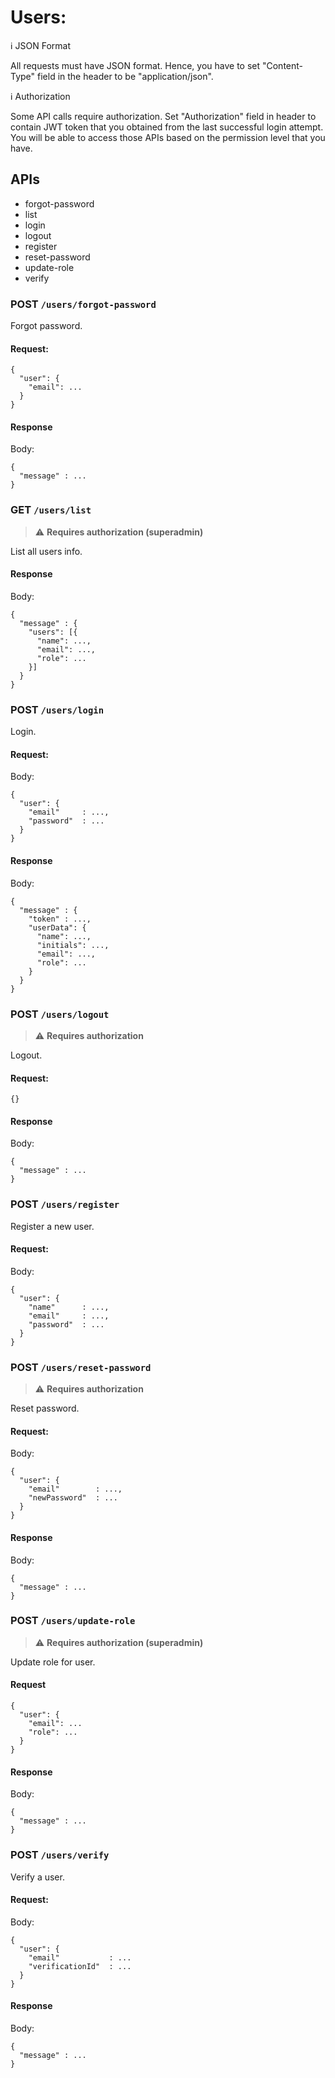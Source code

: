 # Users:

:information_source: JSON Format

All requests must have JSON format. Hence, you have to set "Content-Type" field in the header to be "application/json".

:information_source: Authorization

Some API calls require authorization. Set "Authorization" field in header to contain JWT token that you obtained from the last successful login attempt. You will be able to access those APIs based on the permission level that you have.

## APIs

- forgot-password
- list
- login
- logout
- register
- reset-password
- update-role
- verify

### POST `/users/forgot-password`

Forgot password.

#### Request:

```
{
  "user": {
    "email": ...
  }
}
```

#### Response

Body:

```
{
  "message" : ...
}
```

### GET `/users/list`

> :warning: **Requires authorization (superadmin)**

List all users info.

#### Response

Body:

```
{
  "message" : {
    "users": [{
      "name": ...,
      "email": ...,
      "role": ...
    }]
  }
}
```

### POST `/users/login`

Login.

#### Request:

Body:

```
{
  "user": {
    "email"     : ...,
    "password"  : ...
  }
}
```

#### Response

Body:

```
{
  "message" : {
    "token" : ...,
    "userData": {
      "name": ...,
      "initials": ...,
      "email": ...,
      "role": ...
    }
  }
}
```

### POST `/users/logout`

> :warning: **Requires authorization**

Logout.


#### Request:

```
{}
```

#### Response

Body:

```
{
  "message" : ...
}
```

### POST `/users/register`

Register a new user.

#### Request:

Body:

```
{
  "user": {
    "name"      : ...,
    "email"     : ...,
    "password"  : ...
  }
}
```

### POST `/users/reset-password`

> :warning: **Requires authorization**

Reset password.

#### Request:

Body:

```
{
  "user": {
    "email"        : ...,
    "newPassword"  : ...
  }
}
```

#### Response

Body:

```
{
  "message" : ...
}
```

### POST `/users/update-role`

> :warning: **Requires authorization (superadmin)**

Update role for user.

#### Request

```
{
  "user": {
    "email": ...
    "role": ...
  }
}
```

#### Response

Body:

```
{
  "message" : ...
}
```

### POST `/users/verify`

Verify a user.

#### Request:

Body: 
```
{
  "user": {
    "email"           : ...
    "verificationId"  : ...
  }
}
```

#### Response

Body:

```
{
  "message" : ...
}
```
